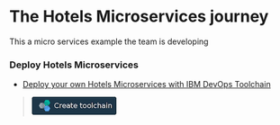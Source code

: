 # The Hotels Microservices journey

This a micro services example the team is developing


### Deploy Hotels Microservices
* [Deploy your own Hotels Microservices with IBM DevOps Toolchain](TOOLCHAIN-README.md)
> [![Deploy To Bluemix](./.bluemix/create_toolchain_button.png)](https://console.ng.bluemix.net/devops/setup/deploy?repository=https%3A%2F%2Fgithub.com%2Fkalyani75%2FHotels.com.git&cm_mmc=github-readme--native-_-hotels-_-create-toolchain&cm_mmca1=000019RT&cm_mmca2=10004796)


